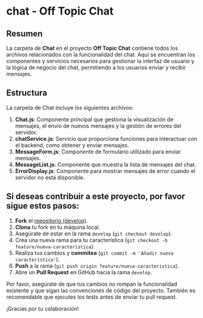 # chat - Off Topic Chat

## Resumen

La carpeta de **Chat** en el proyecto **Off Topic Chat** contiene todos los archivos relacionados con la funcionalidad del chat. Aquí se encuentran los componentes y servicios necesarios para gestionar la interfaz de usuario y la lógica de negocio del chat, permitiendo a los usuarios enviar y recibir mensajes.

## Estructura

La carpeta de Chat incluye los siguientes archivos:

1. **Chat.js**: Componente principal que gestiona la visualización de mensajes, el envío de nuevos mensajes y la gestión de errores del servidor.
2. **chatService.js**: Servicio que proporciona funciones para interactuar con el backend, como obtener y enviar mensajes.
3. **MessageForm.js**: Componente de formulario utilizado para enviar mensajes.
4. **MessageList.js**: Componente que muestra la lista de mensajes del chat.
5. **ErrorDisplay.js**: Componente para mostrar mensajes de error cuando el servidor no está disponible.

## Si deseas contribuir a este proyecto, por favor sigue estos pasos:

1. **Fork** el [repositorio (develop)](https://github.com/BasiliscX/off-topic-chat/tree/develop).
2. **Clona** tu fork en tu máquina local.
3. Asegúrate de estar en la rama `develop` (`git checkout develop`).
4. Crea una nueva rama para tu característica (`git checkout -b feature/nueva-caracteristica`).
5. Realiza tus cambios y **commitea** (`git commit -m 'Añadir nueva característica'`).
6. **Push** a la rama (`git push origin feature/nueva-caracteristica`).
7. Abre un **Pull Request** en GitHub hacia la rama `develop`.

Por favor, asegúrate de que tus cambios no rompan la funcionalidad existente y que sigan las convenciones de código del proyecto. También es recomendable que ejecutes los tests antes de enviar tu pull request.

¡Gracias por tu colaboración!
